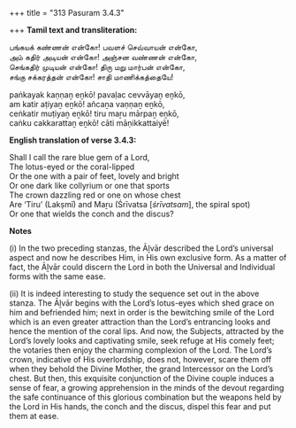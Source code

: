 +++
title = "313 Pasuram 3.4.3"

+++
**Tamil text and transliteration:**

பங்கயக் கண்ணன் என்கோ! பவளச் செவ்வாயன் என்கோ,  
அம் கதிர் அடியன் என்கோ! அஞ்சன வண்ணன் என்கோ,  
செங்கதிர் முடியன் என்கோ! திரு மறு மார்பன் என்கோ,  
சங்கு சக்கரத்தன் என்கோ! சாதி மாணிக்கத்தையே!

paṅkayak kaṇṇaṉ eṉkō! pavaḷac cevvāyaṉ eṉkō,  
am katir aṭiyaṉ eṉkō! añcaṉa vaṇṇaṉ eṉkō,  
ceṅkatir muṭiyaṉ eṉkō! tiru maṟu mārpaṉ eṉkō,  
caṅku cakkarattaṉ eṉkō! cāti māṇikkattaiyē!

**English translation of verse 3.4.3:**

Shall I call the rare blue gem of a Lord,  
The lotus-eyed or the coral-lipped  
Or the one with a pair of feet, lovely and bright  
Or one dark like collyrium or one that sports  
The crown dazzling red or one on whose chest  
Are ‘Tiru’ (Lakṣmī) and Maṟu (Śrīvatsa [*śrīvatsam*], the spiral spot)  
Or one that wields the conch and the discus?

**Notes**

\(i\) In the two preceding stanzas, the Āḻvār described the Lord’s universal aspect and now he describes Him, in His own exclusive form. As a matter of fact, the Āḻvār could discern the Lord in both the Universal and Individual forms with the same ease.

\(ii\) It is indeed interesting to study the sequence set out in the above stanza. The Āḻvār begins with the Lord’s lotus-eyes which shed grace on him and befriended him; next in order is the bewitching smile of the Lord which is an even greater attraction than the Lord’s entrancing looks and hence the mention of the coral lips. And now, the Subjects, attracted by the Lord’s lovely looks and captivating smile, seek refuge at His comely feet; the votaries then enjoy the charming complexion of the Lord. The Lord’s crown, indicative of His overlordship, does not, however, scare them off when they behold the Divine Mother, the grand Intercessor on the Lord’s chest. But then, this exquisite conjunction of the Divine couple induces a sense of fear, a growing apprehension in the minds of the devout regarding the safe continuance of this glorious combination but the weapons held by the Lord in His hands, the conch and the discus, dispel this fear and put them at ease.



